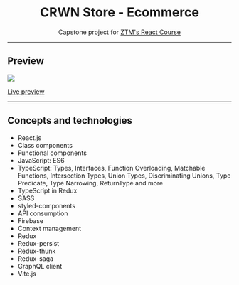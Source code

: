 <h1 align="center">CRWN Store - Ecommerce</h1>
<p align="center">Capstone project for <a href="https://www.udemy.com/course/complete-react-developer-zero-to-mastery">ZTM's React Course</a></p>
<hr>
<h2>Preview</h2>
<a align="center"><img src="https://user-images.githubusercontent.com/106234166/198903826-9ba88731-33da-4baf-9d1e-039dc40cbdaf.png"></a>
<p><a href="https://ztm-react-course-mgastonportillo.netlify.app">Live preview</a></p>
<hr>
<h2>Concepts and technologies</h2>
<ul>
<li>React.js</li>
<li>Class components</li>
<li>Functional components</li>
<li>JavaScript: ES6</li>
<li>TypeScript: Types, Interfaces, Function Overloading, Matchable Functions, Intersection Types, Union Types, Discriminating Unions, Type Predicate, Type Narrowing, ReturnType and more</li>
<li>TypeScript in Redux</li>
<li>SASS</li>
<li>styled-components</li>
<li>API consumption</li>
<li>Firebase</li>
<li>Context management</li>
<li>Redux</li>
<li>Redux-persist</li>
<li>Redux-thunk</li>
<li>Redux-saga</li>
<li>GraphQL client</li>
<li>Vite.js</li>
</ul>
